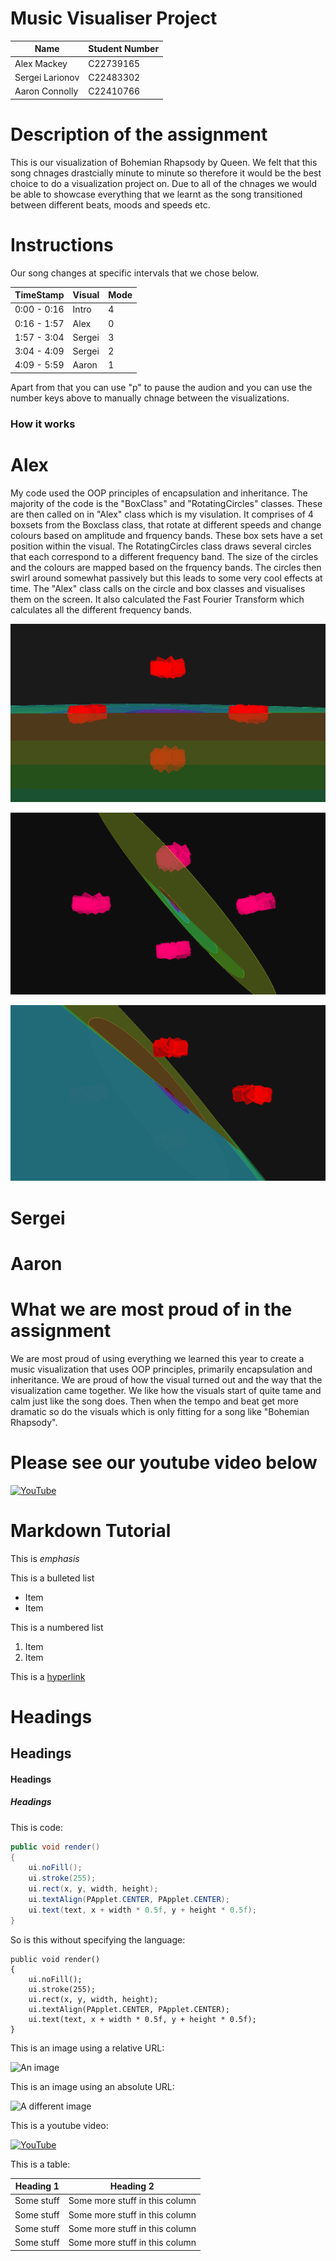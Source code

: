 # Music Visualiser Project

| Name | Student Number |
|-----------|-----------|
| Alex Mackey | C22739165 |
| Sergei Larionov | C22483302 |
| Aaron Connolly | C22410766 |



# Description of the assignment
This is our visualization of Bohemian Rhapsody by Queen. We felt that this song chnages drastcially minute to minute so
therefore it would be the best choice to do a visualization project on. Due to all of the chnages we would be able to showcase
everything that we learnt as the song transitioned between different beats, moods and speeds etc.

# Instructions
Our song changes at specific intervals that we chose below.

| TimeStamp | Visual | Mode |
|-----------|-----------|-----------|
| 0:00 - 0:16 |Intro | 4 |
| 0:16 - 1:57 | Alex | 0 |
| 1:57 - 3:04 | Sergei | 3 |
| 3:04 - 4:09 | Sergei | 2 |
| 4:09 - 5:59 | Aaron | 1 |

Apart from that you can use "p" to pause the audion and you can use the number keys above to manually chnage between the visualizations.

### How it works
# Alex
My code used the OOP principles of encapsulation and inheritance. The majority of the code is the "BoxClass" and "RotatingCircles" classes. These are then called on in "Alex" class which is my visulation. It comprises of 4 boxsets from the Boxclass class, that rotate at different speeds and change colours based on amplitude and frquency bands. These box sets have a set position within the visual. The RotatingCircles class draws several circles that each correspond to a different frequency band. The size of the circles and the colours are mapped based on the frquency bands. The circles then swirl around somewhat passively but this leads to some very cool effects at time. The "Alex" class calls on the circle and box classes and visualises them on the screen. It also calculated the Fast Fourier Transform which calculates all the different frequency bands.

![An image](java/data/images/AlexImg1.png)

![An image](java/data/images/AlexImg2.png)

![An image](java/data/images/AlexImg3.png)

# Sergei


# Aaron


# What we are most proud of in the assignment
We are most proud of using everything we learned this year to create a music visualization that uses OOP principles, primarily encapsulation and inheritance. We are proud of how the visual turned out and the way that the visualization came together. We like how the visuals start of quite tame and calm just like the song does. Then when the tempo and beat get more dramatic so do the visuals which is only fitting for a song like "Bohemian Rhapsody". 

# Please see our youtube video below
[![YouTube](https://www.youtube.com/watch?v=2o4Mb21h-a0&list=WL&index=77/0.jpg)](https://www.youtube.com/watch?v=2o4Mb21h-a0&list=WL&index=77)


# Markdown Tutorial

This is *emphasis*

This is a bulleted list

- Item
- Item

This is a numbered list

1. Item
1. Item

This is a [hyperlink](http://bryanduggan.org)

# Headings
## Headings
#### Headings
##### Headings

This is code:

```Java
public void render()
{
	ui.noFill();
	ui.stroke(255);
	ui.rect(x, y, width, height);
	ui.textAlign(PApplet.CENTER, PApplet.CENTER);
	ui.text(text, x + width * 0.5f, y + height * 0.5f);
}
```

So is this without specifying the language:

```
public void render()
{
	ui.noFill();
	ui.stroke(255);
	ui.rect(x, y, width, height);
	ui.textAlign(PApplet.CENTER, PApplet.CENTER);
	ui.text(text, x + width * 0.5f, y + height * 0.5f);
}
```

This is an image using a relative URL:

![An image](images/p8.png)

This is an image using an absolute URL:

![A different image](https://bryanduggandotorg.files.wordpress.com/2019/02/infinite-forms-00045.png?w=595&h=&zoom=2)

This is a youtube video:

[![YouTube](http://img.youtube.com/vi/J2kHSSFA4NU/0.jpg)](https://www.youtube.com/watch?v=J2kHSSFA4NU)

This is a table:

| Heading 1 | Heading 2 |
|-----------|-----------|
|Some stuff | Some more stuff in this column |
|Some stuff | Some more stuff in this column |
|Some stuff | Some more stuff in this column |
|Some stuff | Some more stuff in this column |

